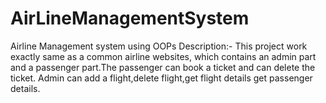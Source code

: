 # AirLineManagementSystem
Airline Management system using OOPs 
Description:- This project work exactly same as a common airline websites, which contains an admin part and a passenger part.The passenger can book a ticket and can delete the ticket.
Admin can add a flight,delete flight,get flight details get passenger details.
